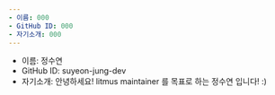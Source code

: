 ```yaml
---
- 이름: 000
- GitHub ID: 000
- 자기소개: 000
---
```

- 이름: 정수연
- GitHub ID: suyeon-jung-dev
- 자기소개: 안녕하세요! litmus maintainer 를 목표로 하는 정수연 입니다! :) 
